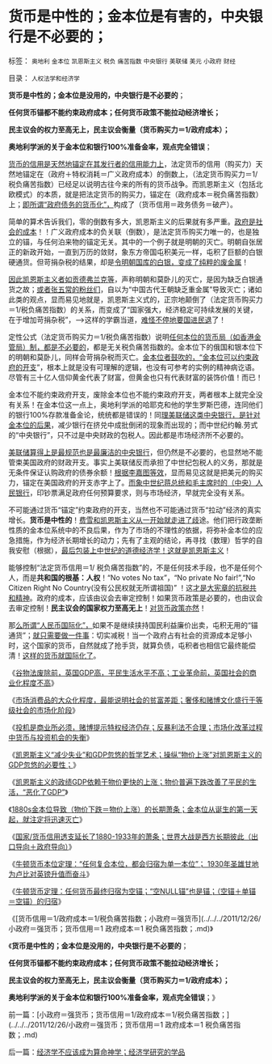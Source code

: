 # 货币是中性的；金本位是有害的，中央银行是不必要的；

标签： `奥地利` `金本位` `凯恩斯主义` `税负` `痛苦指数` `中央银行` `美联储` `美元` `小政府` `财经` 

目录： `人权法学和经济学`

**货币是中性的；金本位是没用的，中央银行是不必要的**；

**任何货币锚都不能约束政府成本；任何货币政策不能拉动经济增长；**

**民主议会的权力至高无上，民主议会衡量（货币购买力＝1/政府成本）；**

**奥地利学派的关于金本位和银行100%准备金率，观点完全错误**；

[货币的信用是天然地锚定在其发行者的信用能力上](../../../2011/1/1/中国日本是美国最大“纳税人”.md)，法定货币的信用（购买力）天然地锚定在（政府＋特权消耗＝广义政府成本）的倒数上，（法定货币购买力＝1/税负痛苦指数）已经足以说明古往今来的所有的货币战争。而凯恩斯主义（包括北欧模式）的本质，就是把法定货币的购买力，锚定在（政府成本＝税负痛苦指数）上；[即所谓“政府债务的货币化”，](../../../2011/12/7/人民币汇率归根到底是大政府高税收的问题.md)构成了（货币信用＝政务债务＝破产）。

简单的算术告诉我们，零的倒数有多大，凯恩斯主义的后果就有多严重。[政府是社会的成本](../../../2010/2/26/行政是社会的成本，而腐败是行政的成本.md)！！广义政府成本的负关联（倒数），是法定货币购买力唯一的，也是独立的锚，与任何泊来物的锚定无关。其中的一个例子就是明朝的灭亡。明朝自张居正的新政开始，一直到万历的敛财，象东方帝国屯积美元一样，屯积了巨额的白银硬通货。但苛捐杂税的结果，却是[令明朝国库的白银，变成了纯粹的废金属](../../../2008/11/3/亡于内需不振！今天仍是明朝吗？.md)！

[因此凯恩斯主义者如贡德弗兰克等](../../../2011/9/20/忽视远洋成本是历史学界普遍错误.md)，声称明朝和莫卧儿的灭亡，是因为缺乏白银通货之故；[或者张五常的粉丝们](../../../2011/10/14/人民币低估的经济学本质，看仇美的都是什么人？.md)，自以为“中国古代王朝缺乏重金属”导致灭亡；诸如此类的观点，显而易见地就是，凯恩斯主义式的，正宗地颠倒了（法定货币购买力＝1/税负痛苦指数）的关系，而变成了“国家强大，经济稳定可持续发展的关键，在于增加苛捐杂税”，——>这样的学霸当道，[难怪不停地要国进民退](../../../2010/2/22/为什么三亚春节晒白肉成为时尚.md)了！

定性公式（法定货币购买力＝1/税负痛苦指数）说明[任何本位的货币局（如香港金管局）制，都是不必要的](../../../2011/12/25/牛顿货币定理：任何货币最终归宿为空锚；.md)，都是无关税负痛苦指数的。金本位下的俄国和银本位下的明朝和莫卧儿，同样会苛捐杂税而灭亡。[金本位者鼓吹的，“金本位可以约束政府的开支](../../../2011/8/23/黄金不是天然法定货币；金本位没有必要.md)”，根本上就是没有可理解的逻辑，也没有可参考的实例的精神病讫语。尽管有三十亿人信仰黄金代表了财富，但黄金也只有代表财富的装饰价值！而已！

金本位不能约束政府开支，废除金本位也不能约束政府开支，两者根本上就完全没有关系！在金本位这一点上，奥地利学派的哈耶克和他的学生罗斯巴德，连同他们的银行100%存款准备金论，统统都是错误的！同[理美联储这类中央银行，是针对金本位的后果](../../../2011/12/25/牛顿货币本位定理.md)，减少银行在挤兑中成批倒闭的现象而出现的；而中世纪约翰.劳式的“中央银行”，只不过是中央财政的包税人。因此都是市场经济所不必要的。

[美联储算得上是最规范也是最廉洁的中央银行](../../../2011/6/7/凯恩斯乘数模型源于银行储备金备数模型.md)，但仍然是不必要的，也显然地不能管束美国政府的财政开支。事实上美联储反而承担了中世纪包税人的义务，那就是无条件保证认购政府的债券余额！[根据李嘉图等效](../../../2011/10/12/李嘉图等效（国债＝税收）的实物税，古钱，国家征用，暴力拆迁.md)，显而易见这就是把美元的购买力，锚定在美国政府的开支赤字上了。[而象中世纪蒋总统和毛主席时的（中央）人民银行](../../../2010/8/28/罗马帝国崩溃前的挣扎，三世纪危机的颠峰.md)，印钞票满足政府任何预算要求，则与市场经济，早就完全没有关系。

不可能通过货币“锚定”约束政府的开支，当然也不可能通过货币“拉动”经济的真实增长。**货币是中性的**！[费雪和凯恩斯主义从一开始就走进了歧](../../../2009/4/22/费雪教条之通货紧缩有害论背后的资产利益链.md)途。他们把行政垄断性质的金本位系统中的不良后果，作为了市场的不理性的依据，将弥补金本位的应急措施，作为经济长期增长的动力；先有了主观的结论，再寻找（数理）哲学的自我安慰（根据），[最后包装上中世纪的道德经济学！这就是凯恩斯主义](../../../2011/12/8/信仰催眠的力量：加倍滥发钞票！.md)！

能够控制“法定货币信用＝1/
税负痛苦指数”的，不是任何技术手段，也不是任何个人，而是**共和国的根基：人权**！“No
votes No tax”，“No private No fair!”,“No Citizen Right No
Country(没有公民权就无所谓祖国)” ！这[才是大宪章的抗税共和精神](../../../2011/10/18/No&nbsp;Private&nbsp;No&nbsp;tax！美国茶党和中国乌有之乡.md)。政府的成本，应该由议会去审定控制！如果货币政策是必要的，也由议会去审定控制！**民主议会的国家权力至高无上**！[对货币政策亦然](../../../2010/9/30/人民币升值，美国将“严重伤害中国人民的感情”.md)！

那[么所谓“人民币国际化”，](../../../2009/7/4/人民币国际化只能是大跃进式的白日梦.md)如果不是继续挟持国民利益廉价出卖，屯积无用的“锚通货”；[就只需要做一件事](../../../2011/8/24/（负利率＋禁止高利贷）＝取缔（货币&nbsp;&amp;&nbsp;储蓄）.md)：切实减税！当一个政府占有社会的资源成本足够小时，这个国家的货币，自然就成了抢手货，就算负债，屯积者也相信它最终能偿清！[这样的货币就国际化了](../../../2009/7/28/中国实体经济健康后人民币自然国际化.md)。

《[谷物法废除前，英国GDP高，平民生活水平不高；工业革命前，英国社会的商业化程度不高](../../../2011/12/23/工业革命前英国的内需市场比清朝落后.md)》

《[市场消费品的大众化程度，最能说明社会的贫富差距；奢侈和赌博文化盛行于等级社会的市场化阶段](../../../2011/12/24/英国的奢侈和赌博，贫富差距的真实标志是消费品.md)》

《[投机是商业所必须，赌博提示特权经济仍存；反暴利法不合理；市场化改革过程中货币与投资机会的失衡](../../../2011/12/24/投机是商业所必须，赌博提示特权经济仍存；.md)》

《[凯恩斯主义“减少失业”和GDP忽悠的哲学艺术；操纵“物价上涨”对凯恩斯主义的GDP忽悠的必要性；](../../../2011/12/24/凯恩斯主义经济增长，减少失业，GDP和物价上涨的数学玄妙.md)》

《[凯恩斯主义的政绩GDP依赖于物价更快的上涨；物价普遍下跌改善了平民的生活，“恶化了GDP”](../../../2011/12/24/凯恩斯主义的GDP依赖于物价更快的上涨.md)》

《[1880s金本位导致（物价下跌＝物价上涨）的长期萧条；金本位从诞生的第一天起，就注定将迅速灭亡](../../../2011/12/25/1880s金本位导致（物价下跌＝物价上涨）的长期萧条.md)》

《[国家/货币信用透支延长了1880-1933年的萧条；世界大战是西方长期彼此（出口导向＋政府导向）](../../../2011/12/25/金本位导致1880-1933年的萧条和两次世界大战的关联.md)》

《[牛顿货币本位定理：“任何复合本位，都会归宿为单一本位”；
1930年圣雄甘地为卢比对英镑升值而奋斗](../../../2011/12/25/牛顿货币本位定理.md)》

《[牛顿货币定理：任何货币最终归宿为空锚；“空NULL锚”也是锚；（空锚＋单锚＝空锚）的归宿](../../../2011/12/25/牛顿货币定理：任何货币最终归宿为空锚；.md)》

《[货币信用＝1/政府成本＝1/税负痛苦指数；小政府＝强货币](../../../2011/12/26/小政府＝强货币；货币信用＝1 政府成本＝1 税负痛苦指数；.md)》

《**货币是中性的；金本位是没用的，中央银行是不必要的**；

**任何货币锚都不能约束政府成本；任何货币政策不能拉动经济增长；**

**民主议会的权力至高无上，民主议会衡量（货币购买力＝1/政府成本）；**

**奥地利学派的关于金本位和银行100%准备金率，观点完全错误**；》

前一篇：[小政府＝强货币；货币信用＝1/政府成本＝1/税负痛苦指数；](../../../2011/12/26/小政府＝强货币；货币信用＝1 政府成本＝1 税负痛苦指数；.md)

后一篇：[经济学不应该成为算命神学；经济学研究的学品](../../../2011/12/26/经济学不应该成为算命神学；经济学研究的学品.md)